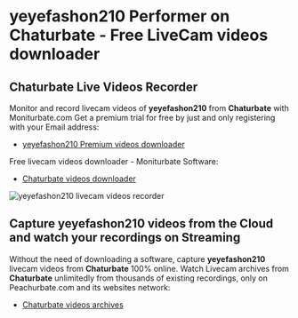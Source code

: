 # yeyefashon210 Performer on Chaturbate - Free LiveCam videos downloader

## Chaturbate Live Videos Recorder

Monitor and record livecam videos of **yeyefashon210** from **Chaturbate** with Moniturbate.com
Get a premium trial for free by just and only registering with your Email address:
* [yeyefashon210 Premium videos downloader](https://moniturbate.com/request-demo-licence-key.html)

Free livecam videos downloader - Moniturbate Software:
* [Chaturbate videos downloader](https://moniturbate.com/moniturbate-download-software.html)

![yeyefashon210 livecam videos recorder](https://peachurnet.com/templates/moniturbate-software.png)


## Capture yeyefashon210 videos from the Cloud and watch your recordings on Streaming

Without the need of downloading a software, capture **yeyefashon210** livecam videos from **Chaturbate** 100% online.
Watch Livecam archives from **Chaturbate** unlimitedly from thousands of existing recordings, only on Peachurbate.com and its websites network:
* [Chaturbate videos archives](https://peachurnet.com/)